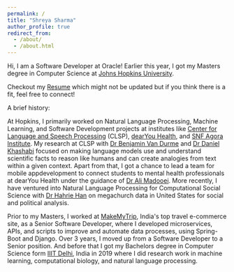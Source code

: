 ```yaml
---
permalink: /
title: "Shreya Sharma"
author_profile: true
redirect_from: 
  - /about/
  - /about.html
---
```

Hi, I am a Software Developer at Oracle! Earlier this year, I got my Masters degree in Computer Science at [Johns Hopkins University](https://www.cs.jhu.edu/).

Checkout my [Resume]({{site.url}}/files/Resume_Shreya_Sharma.pdf) which might not be updated but if you think there is a fit, feel free to connect!

A brief history:

At Hopkins, I primarily worked on Natural Language Processing, Machine Learning, and Software Development projects at institutes like [Center for Language and Speech Processing](https://www.clsp.jhu.edu/) (CLSP), [dearYou Health](https://www.dearyouhealth.org/tech-board), and [SNF Agora Institute](https://snfagora.jhu.edu/). My research at CLSP with [Dr Benjamin Van Durme](https://www.cs.jhu.edu/~vandurme/) and [Dr Daniel Khashabi](https://danielkhashabi.com/) focused on making language models use and understand scientific facts to reason like humans and can create analogies from text within a given context. Apart from that, I got a chance to lead a team for mobile appdevelopment to connect students to mental health professionals at dearYou Health under the guidance of [Dr Ali Madooei](https://www.linkedin.com/in/alimadooei/). More recently, I have ventured into Natural Language Processing for Computational Social Science with [Dr Hahrie Han](https://www.hahriehan.com/) on megachurch data in United States for social and political analysis.

Prior to my Masters, I worked at [MakeMyTrip](https://www.makemytrip.com/about-us.html), India's top travel e-commerce site, as a Senior Software Developer, where I developed microservices, APIs, and scripts to improve and automate data processes, using Spring-Boot and Django. Over 3 years, I moved up from a Software Developer to a Senior position. And before that I got my Bachelors degree in Computer Science form [IIIT Delhi](https://www.iiitd.ac.in/), India in 2019 where I did research work in machine learning, computational biology, and natural language processing.
